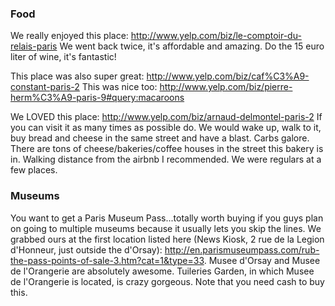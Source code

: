 ### Food
We really enjoyed this place:  http://www.yelp.com/biz/le-comptoir-du-relais-paris
We went back twice, it's affordable and amazing. Do the 15 euro liter of wine, it's fantastic!

This place was also super great: http://www.yelp.com/biz/caf%C3%A9-constant-paris-2
This was nice too: http://www.yelp.com/biz/pierre-herm%C3%A9-paris-9#query:macaroons

We LOVED this place: http://www.yelp.com/biz/arnaud-delmontel-paris-2 If you can visit it as many times as possible do. We would wake up, walk to it, buy bread and cheese in the same street and have a blast. Carbs galore. There are tons of cheese/bakeries/coffee houses in the street this bakery is in. Walking distance from the airbnb I recommended. We were regulars at a few places.


### Museums
You want to get a Paris Museum Pass...totally worth buying if you guys plan on going to multiple museums because it usually lets you skip the lines. We grabbed ours at the first location listed here (News Kiosk, 2 rue de la Legion d'Honneur, just outside the d'Orsay): http://en.parismuseumpass.com/rub-the-pass-points-of-sale-3.htm?cat=1&type=33. Musee d'Orsay and Musee de l'Orangerie are absolutely awesome. Tuileries Garden, in which Musee de l'Orangerie is located, is crazy gorgeous.  Note that you need cash to buy this.
